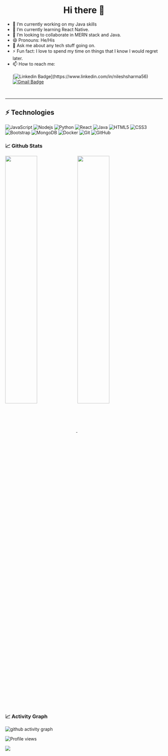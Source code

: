 <!-- ### Hi there 👋 -->

<!--
**nilesh-05/nilesh-05** is a ✨ _special_ ✨ repository because its `README.md` (this file) appears on your GitHub profile.

- 👯 I’m looking to collaborate on ...


- 🤔 I’m looking for help with ...
  <img align="center" src="https://github-readme-stats.vercel.app/api/top-langs/?username=nilesh-05&theme=light&hide_langs_below=1" />
Here are some ideas to get you started:
-->


<h1 align="center"> Hi there 👋 </h1>

- 🔭 I’m currently working on my Java skills
- 🌱 I’m currently learning React Native.
- 👯 I’m looking to collaborate in MERN stack and Java.
- 😄 Pronouns: He/His
- 💬 Ask me about any tech stuff going on.
- ⚡ Fun fact: I love to spend my time on things that I know I would regret later.
- 📫 How to reach me: <br/><br/>
[![Linkedin Badge](https://img.shields.io/badge/-Nilesh-blue?style=flat-square&logo=Linkedin&logoColor=white&link=(https://www.linkedin.com/in/nileshsharma56))](https://www.linkedin.com/in/nileshsharma56)  [![Gmail Badge](https://img.shields.io/badge/-nilesh.s0506@outlook.com-c14438?style=flat-square&logo=Gmail&logoColor=white&link=mailto:nilesh.s0506@outlook.com)](mailto:nilesh.s0506@outlook.com) 
<br/>

<hr>

## ⚡ Technologies
  ![JavaScript](https://img.shields.io/badge/-JavaScript-black?style=flat-square&logo=javascript)
![Nodejs](https://img.shields.io/badge/-Nodejs-black?style=flat-square&logo=Node.js)
![Python](https://img.shields.io/badge/-Python-black?style=flat-square&logo=Python)
![React](https://img.shields.io/badge/-React-black?style=flat-square&logo=react)
![Java](https://img.shields.io/badge/-java-E34A86?style=flat-square&logo=java)
  ![HTML5](https://img.shields.io/badge/-HTML5-E34F26?style=flat-square&logo=html5&logoColor=white)
![CSS3](https://img.shields.io/badge/-CSS3-1572B6?style=flat-square&logo=css3)
![Bootstrap](https://img.shields.io/badge/-Bootstrap-563D7C?style=flat-square&logo=bootstrap)
  ![MongoDB](https://img.shields.io/badge/-MongoDB-black?style=flat-square&logo=mongodb)
  ![Docker](https://img.shields.io/badge/-Docker-black?style=flat-square&logo=docker)
  ![Git](https://img.shields.io/badge/-Git-black?style=flat-square&logo=git)
![GitHub](https://img.shields.io/badge/-GitHub-181717?style=flat-square&logo=github)
 
<!-- <img src="https://github-readme-stats.vercel.app/api?username=nilesh-05&count_private=true&show_icons=true&include_all_commits=true&theme=outrun"> -->


### 📈 **Github Stats**
<div float= "left">
<a href="https://github.com/ssbeast">
<img width="45%" align="center" src="https://github-readme-stats.vercel.app/api?username=nilesh-05&layout=compact&show_icons=true&include_all_commits=true&theme=blue-green&count_private=true">
  </a>
<a href="https://github.com/remcohalman/github-readme-stats">
<img width="45%" align="center" src="https://github-readme-streak-stats.herokuapp.com/?user=nilesh-05&layout=compact&theme=radical&custom_title=streak-stats-ty&hide_border=false&layout=compact" />
  </a>
</div>

### 📈 **Activity Graph**

![ github activity graph](https://activity-graph.herokuapp.com/graph?username=nilesh-05&theme=github&area=true)

![Profile views](https://gpvc.arturio.dev/nilesh-05)  

<a target="_blank" href="https://nilesh-05.github.io"><img src="https://img.shields.io/badge/-WEB-FF4088?style=for-the-badge&logo=Hugo&logoColor=white"></img></a>	
